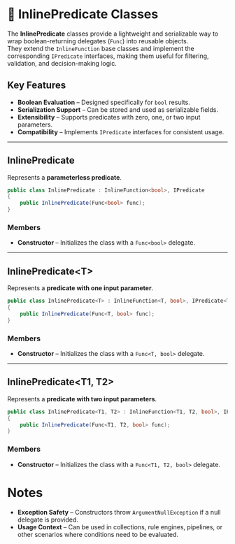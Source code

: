 #  🧩 InlinePredicate Classes

The **InlinePredicate** classes provide a lightweight and serializable way to wrap boolean-returning delegates (`Func`) into reusable objects.  
They extend the `InlineFunction` base classes and implement the corresponding `IPredicate` interfaces, making them useful for filtering, validation, and decision-making logic.

## Key Features
- **Boolean Evaluation** – Designed specifically for `bool` results.
- **Serialization Support** – Can be stored and used as serializable fields.
- **Extensibility** – Supports predicates with zero, one, or two input parameters.
- **Compatibility** – Implements `IPredicate` interfaces for consistent usage.

---

## InlinePredicate

Represents a **parameterless predicate**.

```csharp
public class InlinePredicate : InlineFunction<bool>, IPredicate
{
    public InlinePredicate(Func<bool> func);
}
```
### Members
- **Constructor** – Initializes the class with a `Func<bool>` delegate.
---
## InlinePredicate&lt;T&gt;
Represents a **predicate with one input parameter**.
```csharp
public class InlinePredicate<T> : InlineFunction<T, bool>, IPredicate<T>
{
    public InlinePredicate(Func<T, bool> func);
}
```
### Members
- **Constructor** – Initializes the class with a `Func<T, bool>` delegate.
---
## InlinePredicate<T1, T2>
Represents a **predicate with two input parameters**.
```csharp
public class InlinePredicate<T1, T2> : InlineFunction<T1, T2, bool>, IPredicate<T1, T2>
{
    public InlinePredicate(Func<T1, T2, bool> func);
}
```
### Members
- **Constructor** – Initializes the class with a `Func<T1, T2, bool>` delegate.

# Notes
- **Exception Safety** – Constructors throw `ArgumentNullException` if a null delegate is provided.
- **Usage Context** – Can be used in collections, rule engines, pipelines, or other scenarios where conditions need to be evaluated.